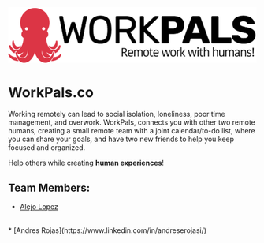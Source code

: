![Work Pals CO](images/workpals-logo.png?raw=true "WorkPals.co")

# WorkPals.co
Working remotely can lead to social isolation, loneliness, poor time management, and overwork. WorkPals, connects you with other two remote humans, creating a small remote team with a joint calendar/to-do list, where you can share your goals, and have two new friends to help you keep focused and organized.

Help others while creating __human experiences__!

## Team Members:

* [Alejo Lopez](https://www.linkedin.com/in/alejolo311/)
<br>
* [Andres Rojas](https://www.linkedin.com/in/andreserojasi/)
